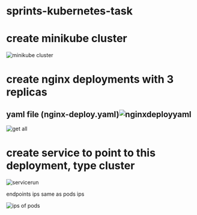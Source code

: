 # sprints-kubernetes-task
# create minikube cluster
![minikube cluster](https://github.com/nourmohamed99/sprints-kubernetes/assets/88977873/55dcc574-5be6-46bc-a791-77f5eaa9c9d9)

# create nginx deployments with 3 replicas
## yaml file (nginx-deploy.yaml)![nginxdeployyaml](https://github.com/nourmohamed99/sprints-kubernetes/assets/88977873/48869e1f-b1dd-4df9-b0f8-77c95c4b0811)

![get all](https://github.com/nourmohamed99/sprints-kubernetes/assets/88977873/fc7e7743-3e9c-4d99-89b5-1d3db5130187)

# create service to point to this deployment, type cluster
![servicerun](https://github.com/nourmohamed99/sprints-kubernetes/assets/88977873/3434f8c7-38fe-4225-9919-8d2bc37771bd)


endpoints ips same as pods ips 

![ips of pods](https://github.com/nourmohamed99/sprints-kubernetes/assets/88977873/589ffef9-10c9-42e7-9ef6-59d90a2199f5)





